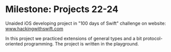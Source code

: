 # Milestone: Projects 22-24

Unaided iOS developing project in "100 days of Swift" challenge on website: www.hackingwithswift.com

In this project we practiced extensions of general types and a bit protocol-oriented programming. The project is written in the playground.
